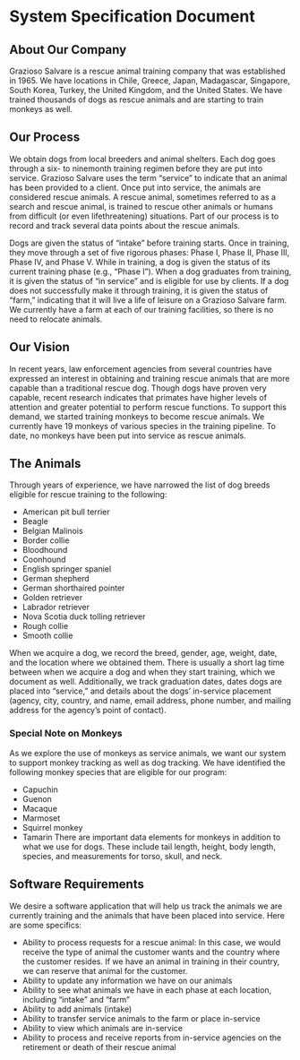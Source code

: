 # System Specification Document
## About Our Company
Grazioso Salvare is a rescue animal training company that was established in 1965. We have
locations in Chile, Greece, Japan, Madagascar, Singapore, South Korea, Turkey, the United
Kingdom, and the United States. We have trained thousands of dogs as rescue animals and are
starting to train monkeys as well.
## Our Process
We obtain dogs from local breeders and animal shelters. Each dog goes through a six- to ninemonth training regimen before they are put into service. Grazioso Salvare uses the term “service” to indicate that an animal has been provided to a client. Once put into service, the
animals are considered rescue animals. A rescue animal, sometimes referred to as a search and
rescue animal, is trained to rescue other animals or humans from difficult (or even lifethreatening) situations. Part of our process is to record and track several data points about the rescue animals.

Dogs are given the status of “intake” before training starts. Once in training, they move through
a set of five rigorous phases: Phase I, Phase II, Phase III, Phase IV, and Phase V. While in
training, a dog is given the status of its current training phase (e.g., “Phase I”). When a dog
graduates from training, it is given the status of “in service” and is eligible for use by clients. If a
dog does not successfully make it through training, it is given the status of “farm,” indicating
that it will live a life of leisure on a Grazioso Salvare farm. We currently have a farm at each of
our training facilities, so there is no need to relocate animals.
## Our Vision
In recent years, law enforcement agencies from several countries have expressed an interest in
obtaining and training rescue animals that are more capable than a traditional rescue dog.
Though dogs have proven very capable, recent research indicates that primates have higher
levels of attention and greater potential to perform rescue functions. To support this demand,
we started training monkeys to become rescue animals. We currently have 19 monkeys of
various species in the training pipeline. To date, no monkeys have been put into service as
rescue animals.
## The Animals
Through years of experience, we have narrowed the list of dog breeds eligible for rescue
training to the following:
* American pit bull terrier
* Beagle
* Belgian Malinois
* Border collie
* Bloodhound
* Coonhound
* English springer spaniel
* German shepherd
* German shorthaired pointer
* Golden retriever
* Labrador retriever
* Nova Scotia duck tolling retriever
* Rough collie
* Smooth collie

When we acquire a dog, we record the breed, gender, age, weight, date, and the location
where we obtained them. There is usually a short lag time between when we acquire a dog and
when they start training, which we document as well. Additionally, we track graduation dates,
dates dogs are placed into “service,” and details about the dogs’ in-service placement (agency,
city, country, and name, email address, phone number, and mailing address for the agency’s
point of contact).
### Special Note on Monkeys
As we explore the use of monkeys as service animals, we want our system to support monkey
tracking as well as dog tracking. We have identified the following monkey species that are
eligible for our program:
* Capuchin
* Guenon
* Macaque
* Marmoset
* Squirrel monkey
* Tamarin
There are important data elements for monkeys in addition to what we use for dogs. These
include tail length, height, body length, species, and measurements for torso, skull, and neck.
## Software Requirements
We desire a software application that will help us track the animals we are currently training
and the animals that have been placed into service. Here are some specifics:
* Ability to process requests for a rescue animal: In this case, we would receive the type
of animal the customer wants and the country where the customer resides. If we have
an animal in training in their country, we can reserve that animal for the customer.
* Ability to update any information we have on our animals
* Ability to see what animals we have in each phase at each location, including “intake”
and “farm”
* Ability to add animals (intake)
* Ability to transfer service animals to the farm or place in-service
* Ability to view which animals are in-service
* Ability to process and receive reports from in-service agencies on the retirement or
death of their rescue animal
